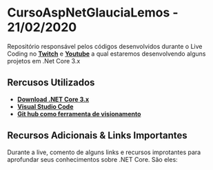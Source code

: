 # CursoAspNetGlauciaLemos  - 21/02/2020
Repositório responsável pelos códigos desenvolvidos durante o  Live Coding no **[Twitch]()** e **[Youtube]()** a qual estaremos desenvolvendo alguns projetos em .Net Core 3.x

## Rercusos Utilizados

* **[Download .NET Core 3.x](https://aka.ms/AA69q93)**
* **[Visual Studio Code]()**
* **[Git hub como ferramenta de visionamento]()**

## Recursos Adicionais & Links Importantes

Durante a live, comento de alguns links e recursos improtantes para aprofundar seus conhecimentos sobre .NET Core. São eles:
